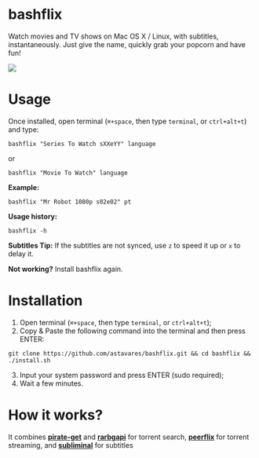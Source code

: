 # bashflix
Watch movies and TV shows on Mac OS X / Linux, with subtitles, instantaneously. Just give the name, quickly grab your popcorn and have fun!

![](https://media.giphy.com/media/mACRrW4R25kuQLexXn/giphy.gif)

# Usage
Once installed, open terminal (```⌘+space```, then type ```terminal```, or ```ctrl+alt+t```) and type:

```
bashflix "Series To Watch sXXeYY" language
```
or
```
bashflix "Movie To Watch" language
```
**Example:**
```
bashflix "Mr Robot 1080p s02e02" pt
```
**Usage history:**
```
bashflix -h
```

**Subtitles Tip:** 
If the subtitles are not synced, use ```z``` to speed it up or ```x``` to delay it.

**Not working?** Install bashflix again.

# Installation
1. Open terminal (```⌘+space```, then type ```terminal```, or ```ctrl+alt+t```);
2. Copy & Paste the following command into the terminal and then press ENTER:
```
git clone https://github.com/astavares/bashflix.git && cd bashflix && ./install.sh
```
3. Input your system password and press ENTER (sudo required);
4. Wait a few minutes.

# How it works?

It combines [**pirate-get**](https://github.com/vikstrous/pirate-get) and [**rarbgapi**](https://pypi.org/project/RarbgAPI/) for torrent search, [**peerflix**](https://github.com/mafintosh/peerflix) for torrent streaming, and [**subliminal**](https://github.com/Diaoul/subliminal) for subtitles
